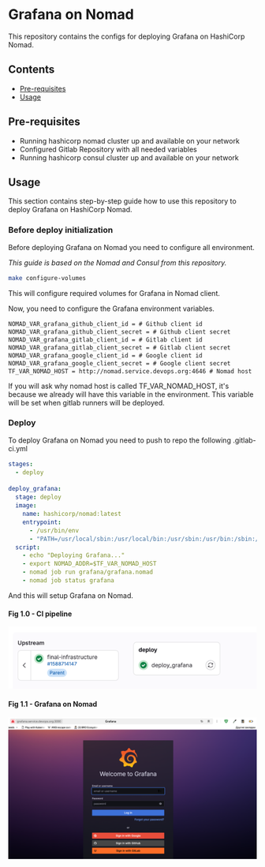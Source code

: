 # Grafana on Nomad

This repository contains the configs for deploying Grafana on HashiCorp Nomad.

## Contents

- [Pre-requisites](#pre-requisites)
- [Usage](#usage)

## Pre-requisites

- Running hashicorp nomad cluster up and available on your network
- Configured Gitlab Repository with all needed variables
- Running hashicorp consul cluster up and available on your network

## Usage

This section contains step-by-step guide how to use this repository to deploy Grafana on HashiCorp Nomad.

### Before deploy initialization

Before deploying Grafana on Nomad you need to configure all environment.

*This guide is based on the Nomad and Consul from this repository.*

```bash
make configure-volumes
```

This will configure required volumes for Grafana in Nomad client.

Now, you need to configure the Grafana environment variables.

```dotenv
NOMAD_VAR_grafana_github_client_id = # Github client id
NOMAD_VAR_grafana_github_client_secret = # Github client secret
NOMAD_VAR_grafana_gitlab_client_id = # Gitlab client id
NOMAD_VAR_grafana_gitlab_client_secret = # Gitlab client secret
NOMAD_VAR_grafana_google_client_id = # Google client id
NOMAD_VAR_grafana_google_client_secret = # Google client secret
TF_VAR_NOMAD_HOST = http://nomad.service.devops.org:4646 # Nomad host
```

If you will ask why nomad host is called TF_VAR_NOMAD_HOST, it's because we already will have this variable in the
environment.
This variable will be set when gitlab runners will be deployed.

### Deploy

To deploy Grafana on Nomad you need to push to repo the following .gitlab-ci.yml

```yaml
stages:
  - deploy

deploy_grafana:
  stage: deploy
  image:
    name: hashicorp/nomad:latest
    entrypoint:
      - /usr/bin/env
      - "PATH=/usr/local/sbin:/usr/local/bin:/usr/sbin:/usr/bin:/sbin:/bin"
  script:
    - echo "Deploying Grafana..."
    - export NOMAD_ADDR=$TF_VAR_NOMAD_HOST
    - nomad job run grafana/grafana.nomad
    - nomad job status grafana
```

And this will setup Grafana on Nomad.

#### Fig 1.0 - CI pipeline
![ci-pipeline-grafana.png](docs/ci-pipeline-grafana.png)

#### Fig 1.1 - Grafana on Nomad
![grafana-dns-browser.png](docs/grafana-dns-browser.png)
